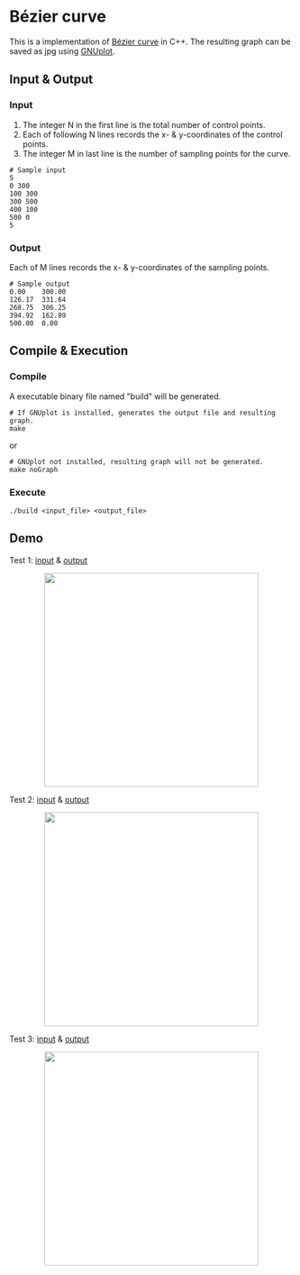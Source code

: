 # Bézier curve

This is a implementation of [Bézier curve](https://en.wikipedia.org/wiki/Bézier_curve) in C++. The resulting graph can be saved as jpg using [GNUplot](http://www.gnuplot.info).


## Input & Output

### Input
1. The integer N in the first line is the total number of control points.
2. Each of following N lines records the x- & y-coordinates of the control points.
3. The integer M in last line is the number of sampling points for the curve.
```
# Sample input
5
0 300
100 300
300 500
400 100
500 0
5
```

### Output
Each of M lines records the x- & y-coordinates of the sampling points.
```
# Sample output
0.00	300.00
126.17	331.64
268.75	306.25
394.92	162.89
500.00	0.00
```
## Compile & Execution
### Compile
A executable binary file named "build" will be generated.
``` 
# If GNUplot is installed, generates the output file and resulting graph.
make
```
or
```
# GNUplot not installed, resulting graph will not be generated.
make noGraph
```
### Execute
```
./build <input_file> <output_file>
```
## Demo
Test 1: [input](https://github.com/mattwang44/algorithm-practice/blob/master/B%C3%A9zier%20curve/Sample%20Input/test.in) & [output](https://github.com/mattwang44/algorithm-practice/blob/master/Bézier%20curve/Sample%20Output/test.out)  
<p style="text-align:center"><img src="./Sample Output/test.in.jpg" width="380"></p>  

Test 2: [input](https://github.com/mattwang44/algorithm-practice/blob/master/B%C3%A9zier%20curve/Sample%20Input/test_5x5.in) & [output](https://github.com/mattwang44/algorithm-practice/blob/master/Bézier%20curve/Sample%20Output/test_5x5.out)  
<p style="text-align:center"><img src="./Sample Output/test_5x5.in.jpg" width="380"></p> 

Test 3: [input](https://github.com/mattwang44/algorithm-practice/blob/master/B%C3%A9zier%20curve/Sample%20Input/test_7x7.in) & [output](https://github.com/mattwang44/algorithm-practice/blob/master/Bézier%20curve/Sample%20Output/test_7x7.out)  
<p style="text-align:center"><img src="./Sample Output/test_7x7.in.jpg" width="380"></p> 
